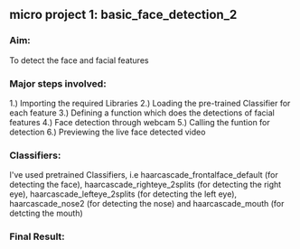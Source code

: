 ## micro project 1: basic_face_detection_2

### Aim: 
To detect the face and facial features 

### Major steps involved:
1.) Importing the required Libraries
2.) Loading the pre-trained Classifier for each feature 
3.) Defining a function which does the detections of facial features
4.) Face detection through webcam
5.) Calling the funtion for detection
6.) Previewing the live face detected video

### Classifiers:
I've used pretrained Classifiers, i.e haarcascade_frontalface_default (for detecting the face), haarcascade_righteye_2splits (for detecting the right eye), haarcascade_lefteye_2splits (for detecting the left eye), haarcascade_nose2 (for detecting the nose) and haarcascade_mouth (for detcting the mouth)

### Final Result:




